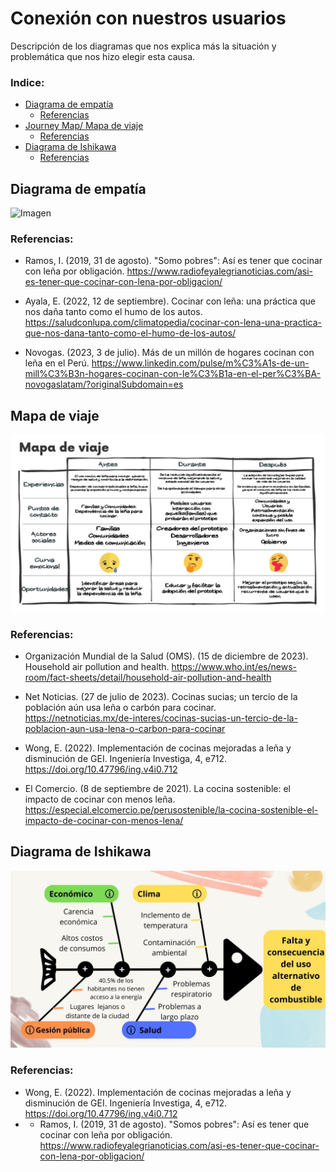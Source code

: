 # Conexión con nuestros usuarios
Descripción de los diagramas que nos explica más la situación y problemática que nos hizo elegir esta causa. 

### Indice:
* [Diagrama de empatía](#diagrama-de-empatía)
  * [Referencias](#referencias)
* [Journey Map/ Mapa de viaje](#mapa-de-viaje)
  * [Referencias](#referencias-1)
* [Diagrama de Ishikawa](#diagrama-de-ishikawa)
  * [Referencias](#referencias-2)

    
## Diagrama de empatía
![Imagen](https://github.com/Dooncito/fundamentos-de-dise-o/blob/cdb86843dfa99de9dab540eb89a04d1d63d54eca/Imagenes/img%20entregable2/Mapa%20empat%C3%ADa.jpg)

### Referencias:
- Ramos, I. (2019, 31 de agosto). "Somo pobres": Así es tener que cocinar con leña por obligación. https://www.radiofeyalegrianoticias.com/asi-es-tener-que-cocinar-con-lena-por-obligacion/

- Ayala, E. (2022, 12 de septiembre). Cocinar con leña: una práctica que nos daña tanto como el humo de los autos. https://saludconlupa.com/climatopedia/cocinar-con-lena-una-practica-que-nos-dana-tanto-como-el-humo-de-los-autos/

- Novogas. (2023, 3 de julio). Más de un millón de hogares cocinan con leña en el Perú. https://www.linkedin.com/pulse/m%C3%A1s-de-un-mill%C3%B3n-hogares-cocinan-con-le%C3%B1a-en-el-per%C3%BA-novogaslatam/?originalSubdomain=es

## Mapa de viaje 
![Imagen](https://github.com/Dooncito/fundamentos-de-dise-o/blob/main/Imagenes/img%20entregable2/Mapa%20de%20viaje.jpg)

### Referencias:
- Organización Mundial de la Salud (OMS). (15 de diciembre de 2023). Household air pollution and health. https://www.who.int/es/news-room/fact-sheets/detail/household-air-pollution-and-health

- Net Noticias. (27 de julio de 2023). Cocinas sucias; un tercio de la población aún usa leña o carbón para cocinar. https://netnoticias.mx/de-interes/cocinas-sucias-un-tercio-de-la-poblacion-aun-usa-lena-o-carbon-para-cocinar

- Wong, E. (2022). Implementación de cocinas mejoradas a leña y disminución de GEI. Ingeniería Investiga, 4, e712. https://doi.org/10.47796/ing.v4i0.712

- El Comercio. (8 de septiembre de 2021). La cocina sostenible: el impacto de cocinar con menos leña. https://especial.elcomercio.pe/perusostenible/la-cocina-sostenible-el-impacto-de-cocinar-con-menos-lena/

## Diagrama de Ishikawa
![Imagen](https://github.com/Dooncito/fundamentos-de-dise-o/blob/c42b4f47f21e4fb4925375257be87dc1b9a5e6d4/Imagenes/img%20entregable2/diagrama_ishikawa.jpg)
### Referencias:
- Wong, E. (2022). Implementación de cocinas mejoradas a leña y disminución de GEI. Ingeniería Investiga, 4, e712. https://doi.org/10.47796/ing.v4i0.712
- - Ramos, I. (2019, 31 de agosto). "Somos pobres": Así es tener que cocinar con leña por obligación. https://www.radiofeyalegrianoticias.com/asi-es-tener-que-cocinar-con-lena-por-obligacion/
